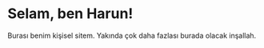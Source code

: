 <!-- index.html -->
<!DOCTYPE html>
<html lang="tr">
<head>
  <meta charset="UTF-8" />
  <meta name="viewport" content="width=device-width, initial-scale=1.0"/>
  <title>Benim Sitem</title>
</head>
<body>
  <h1>Selam, ben Harun!</h1>
  <p>Burası benim kişisel sitem. Yakında çok daha fazlası burada olacak inşallah.</p>
</body>
</html>
